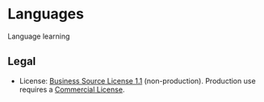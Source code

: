 # Languages
Language learning

## Legal
- License: [Business Source License 1.1](./LICENSE) (non-production). Production use requires a [Commercial License](./COMMERCIAL_LICENSE.md).
